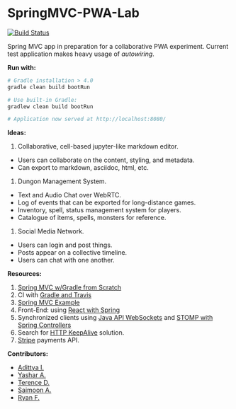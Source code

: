 # SpringMVC-PWA-Lab

[![Build Status](https://travis-ci.com/RyanFleck/SpringMVC-PWA-Lab.svg?branch=master)](https://travis-ci.com/RyanFleck/SpringMVC-PWA-Lab)

Spring MVC app in preparation for a collaborative PWA experiment. Current test application makes heavy usage of *autowiring*.

**Run with:**
```sh
# Gradle installation > 4.0
gradle clean build bootRun

# Use built-in Gradle:
gradlew clean build bootRun

# Application now served at http://localhost:8080/
```

**Ideas:**
1. Collaborative, cell-based jupyter-like markdown editor.
  - Users can collaborate on the content, styling, and metadata.
  - Can export to markdown, asciidoc, html, etc.
1. Dungon Management System.
  - Text and Audio Chat over WebRTC.
  - Log of events that can be exported for long-distance games.
  - Inventory, spell, status management system for players.
  - Catalogue of items, spells, monsters for reference.
1. Social Media Network.
  - Users can login and post things.
  - Posts appear on a collective timeline.
  - Users can chat with one another.

**Resources:**
1. [Spring MVC w/Gradle from Scratch](https://spring.io/guides/gs/serving-web-content/#scratch)
1. CI with [Gradle and Travis](https://docs.travis-ci.com/user/languages/java/#projects-using-gradle)
1. [Spring MVC Example](https://www.mkyong.com/spring-mvc/gradle-spring-mvc-web-project-example/)
1. Front-End: using [React with Spring](https://spring.io/guides/tutorials/react-and-spring-data-rest/)
1. Synchronized clients using [Java API WebSockets](https://benas.github.io/2016/02/21/using-the-java-api-for-webSocket-to-create-a-chat-server.html) and [STOMP with Spring Controllers](https://spring.io/guides/gs/messaging-stomp-websocket/)
1. Search for [HTTP KeepAlive](https://lob.com/blog/use-http-keep-alive) solution.
1. [Stripe](https://www.baeldung.com/java-stripe-api) payments API.

**Contributors:**
- [Adittya I.](https://github.com/aadit041)
- [Yashar A.](https://github.com/YasharAhmat)
- [Terence D.](https://github.com/TerryCruze)
- [Saimoon A.](https://github.com/sazad32)
- [Ryan F.](https://github.com/ryanfleck/)
